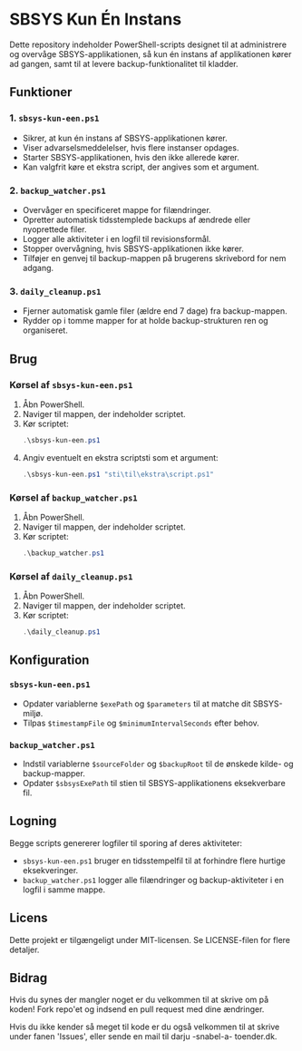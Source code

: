 # SBSYS Kun Én Instans

Dette repository indeholder PowerShell-scripts designet til at administrere og overvåge SBSYS-applikationen, så kun én instans af applikationen kører ad gangen, samt til at levere backup-funktionalitet til kladder.

## Funktioner

### 1. `sbsys-kun-een.ps1`
- Sikrer, at kun én instans af SBSYS-applikationen kører.
- Viser advarselsmeddelelser, hvis flere instanser opdages.
- Starter SBSYS-applikationen, hvis den ikke allerede kører.
- Kan valgfrit køre et ekstra script, der angives som et argument.

### 2. `backup_watcher.ps1`
- Overvåger en specificeret mappe for filændringer.
- Opretter automatisk tidsstemplede backups af ændrede eller nyoprettede filer.
- Logger alle aktiviteter i en logfil til revisionsformål.
- Stopper overvågning, hvis SBSYS-applikationen ikke kører.
- Tilføjer en genvej til backup-mappen på brugerens skrivebord for nem adgang.

### 3. `daily_cleanup.ps1`
- Fjerner automatisk gamle filer (ældre end 7 dage) fra backup-mappen.
- Rydder op i tomme mapper for at holde backup-strukturen ren og organiseret.

## Brug

### Kørsel af `sbsys-kun-een.ps1`
1. Åbn PowerShell.
2. Naviger til mappen, der indeholder scriptet.
3. Kør scriptet:
   ```powershell
   .\sbsys-kun-een.ps1
   ```
4. Angiv eventuelt en ekstra scriptsti som et argument:
   ```powershell
   .\sbsys-kun-een.ps1 "sti\til\ekstra\script.ps1"
   ```

### Kørsel af `backup_watcher.ps1`
1. Åbn PowerShell.
2. Naviger til mappen, der indeholder scriptet.
3. Kør scriptet:
   ```powershell
   .\backup_watcher.ps1
   ```

### Kørsel af `daily_cleanup.ps1`
1. Åbn PowerShell.
2. Naviger til mappen, der indeholder scriptet.
3. Kør scriptet:
   ```powershell
   .\daily_cleanup.ps1
   ```

## Konfiguration

### `sbsys-kun-een.ps1`
- Opdater variablerne `$exePath` og `$parameters` til at matche dit SBSYS-miljø.
- Tilpas `$timestampFile` og `$minimumIntervalSeconds` efter behov.

### `backup_watcher.ps1`
- Indstil variablerne `$sourceFolder` og `$backupRoot` til de ønskede kilde- og backup-mapper.
- Opdater `$sbsysExePath` til stien til SBSYS-applikationens eksekverbare fil.

## Logning

Begge scripts genererer logfiler til sporing af deres aktiviteter:
- `sbsys-kun-een.ps1` bruger en tidsstempelfil til at forhindre flere hurtige eksekveringer.
- `backup_watcher.ps1` logger alle filændringer og backup-aktiviteter i en logfil i samme mappe.

## Licens

Dette projekt er tilgængeligt under MIT-licensen. Se LICENSE-filen for flere detaljer.

## Bidrag

Hvis du synes der mangler noget er du velkommen til at skrive om på koden! Fork repo'et og indsend en pull request med dine ændringer.

Hvis du ikke kender så meget til kode er du også velkommen til at skrive under fanen 'Issues', eller sende en mail til darju -snabel-a- toender.dk.